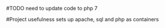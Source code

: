 #TODO 
need to update code to php 7


#Project usefulness
sets up apache, sql and php as containers
